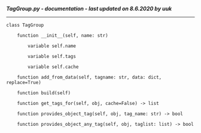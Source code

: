 ***TagGroup.py - documentation - last updated on 8.6.2020 by uuk***
___

    class TagGroup

        function __init__(self, name: str)

            variable self.name

            variable self.tags

            variable self.cache

        function add_from_data(self, tagname: str, data: dict, replace=True)

        function build(self)

        function get_tags_for(self, obj, cache=False) -> list

        function provides_object_tag(self, obj, tag_name: str) -> bool

        function provides_object_any_tag(self, obj, taglist: list) -> bool